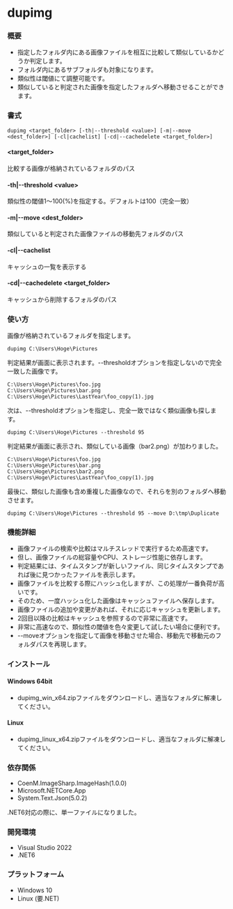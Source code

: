 # dupimg

### 概要
* 指定したフォルダ内にある画像ファイルを相互に比較して類似しているかどうか判定します。
* フォルダ内にあるサブフォルダも対象になります。
* 類似性は閾値にて調整可能です。
* 類似していると判定された画像を指定したフォルダへ移動させることができます。

### 書式
~~~
dupimg <target_folder> [-th|--threshold <value>] [-m|--move <dest_folder>] [-cl|cachelist] [-cd|--cachedelete <target_folder>]
~~~
#### \<target_folder\>  
比較する画像が格納されているフォルダのパス
#### -th|--threshold \<value\>  
類似性の閾値1～100(%)を指定する。デフォルトは100（完全一致）
#### -m|--move \<dest_folder\>  
類似していると判定された画像ファイルの移動先フォルダのパス
#### -cl|--cachelist
キャッシュの一覧を表示する
#### -cd|--cachedelete \<target_folder\>  
キャッシュから削除するフォルダのパス

### 使い方
画像が格納されているフォルダを指定します。
~~~
dupimg C:\Users\Hoge\Pictures
~~~
判定結果が画面に表示されます。--thresholdオプションを指定しないので完全一致した画像です。
~~~
C:\Users\Hoge\Pictures\foo.jpg
C:\Users\Hoge\Pictures\bar.png
C:\Users\Hoge\Pictures\LastYear\foo_copy(1).jpg
~~~
次は、--thresholdオプションを指定し、完全一致ではなく類似画像も探します。
~~~
dupimg C:\Users\Hoge\Pictures --threshold 95
~~~
判定結果が画面に表示され、類似している画像（bar2.png）が加わりました。
~~~
C:\Users\Hoge\Pictures\foo.jpg
C:\Users\Hoge\Pictures\bar.png
C:\Users\Hoge\Pictures\bar2.png
C:\Users\Hoge\Pictures\LastYear\foo_copy(1).jpg
~~~
最後に、類似した画像も含め重複した画像なので、それらを別のフォルダへ移動させます。
~~~
dupimg C:\Users\Hoge\Pictures --threshold 95 --move D:\tmp\Duplicate
~~~

### 機能詳細
* 画像ファイルの検索や比較はマルチスレッドで実行するため高速です。
* 但し、画像ファイルの総容量やCPU、ストレージ性能に依存します。
* 判定結果には、タイムスタンプが新しいファイル、同じタイムスタンプであれば後に見つかったファイルを表示します。
* 画像ファイルを比較する際にハッシュ化しますが、この処理が一番負荷が高いです。
* そのため、一度ハッシュ化した画像はキャッシュファイルへ保存します。
* 画像ファイルの追加や変更があれば、それに応じキャッシュを更新します。
* 2回目以降の比較はキャッシュを参照するので非常に高速です。
* 非常に高速なので、類似性の閾値を色々変更して試したい場合に便利です。
* --moveオプションを指定して画像を移動させた場合、移動先で移動元のフォルダパスを再現します。

### インストール
#### Windows 64bit
* dupimg_win_x64.zipファイルをダウンロードし、適当なフォルダに解凍してください。
#### Linux
* dupimg_linux_x64.zipファイルをダウンロードし、適当なフォルダに解凍してください。

### 依存関係
* CoenM.ImageSharp.ImageHash(1.0.0)
* Microsoft.NETCore.App
* System.Text.Json(5.0.2)

.NET6対応の際に、単一ファイルになりました。

### 開発環境
* Visual Studio 2022
* .NET6

### プラットフォーム
* Windows 10
* Linux (要.NET)
